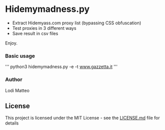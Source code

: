 # Hidemymadness.py

- Extract Hidemyass.com proxy list (bypassing CSS obfuscation)
- Test proxies in 3 different ways
- Save result in csv files

Enjoy.

### Basic usage

'''
python3 hidemymadness.py -e -t www.gazzetta.it
'''

### Author

Lodi Matteo

## License

This project is licensed under the MIT License - see the [LICENSE.md](LICENSE.md) file for details
